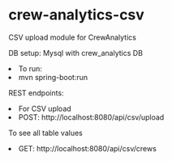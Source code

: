 # crew-analytics-csv
CSV upload module for CrewAnalytics

DB setup:
Mysql with crew_analytics DB

<li>To run:
<li>mvn spring-boot:run

REST endpoints:
<li>For CSV upload
<li>POST: http://localhost:8080/api/csv/upload

To see all table values
<li>GET: http://localhost:8080/api/csv/crews
